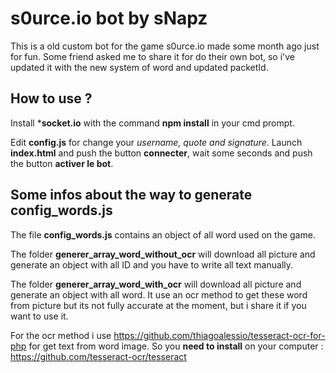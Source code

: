 # s0urce.io bot by sNapz

This is a old custom bot for the game s0urce.io made some month ago just for fun. Some friend asked me to share it for do their own bot, so i've updated it with the new system of word and updated packetId.

## How to use ?
Install ***socket.io** with the command **npm install** in your cmd prompt.

Edit **config.js** for change your *username, quote *and* signature*.
Launch **index.html** and push the button **connecter**, wait some seconds and push the button **activer le bot**.

## Some infos about the way to generate config_words.js

The file **config_words.js** contains an object of all word used on the game.

The folder **generer_array_word_without_ocr** will download all picture and generate an object with all ID and you have to write all text manually.

The folder **generer_array_word_with_ocr** will download all picture and generate an object with all word.
It use an ocr method to get these word from picture but its not fully accurate at the moment, but i share it if you want to use it.

For the ocr method i use https://github.com/thiagoalessio/tesseract-ocr-for-php for get text from word image.
So you **need to install** on your computer :
https://github.com/tesseract-ocr/tesseract

